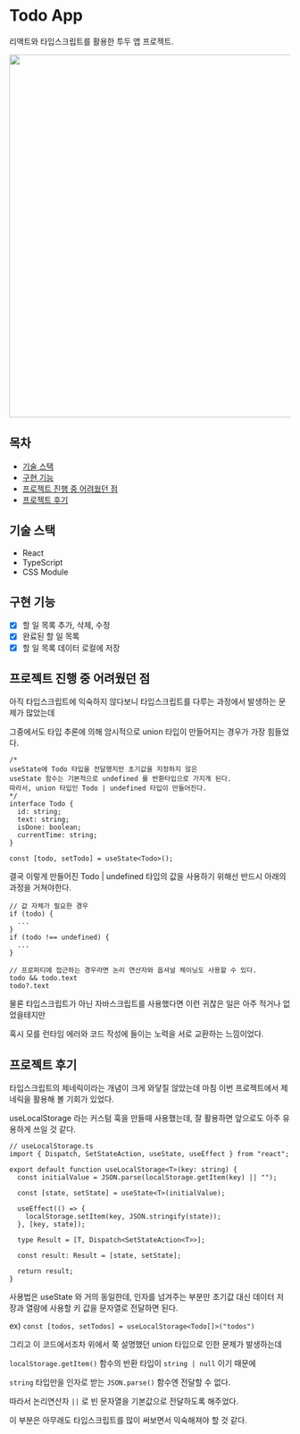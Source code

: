 # Todo App

리액트와 타입스크립트를 활용한 투두 앱 프로젝트.

<img src="https://user-images.githubusercontent.com/68897260/105639103-aaa78c80-5eb9-11eb-931f-95bd349cfb00.png" width="650" height="650" />

## 목차

- [기술 스택](#기술-스택)
- [구현 기능](#구현-기능)
- [프로젝트 진행 중 어려웠던 점](#프로젝트-진행-중-어려웠던-점)
- [프로젝트 후기](#프로젝트-후기)

## 기술 스택

- React
- TypeScript
- CSS Module

## 구현 기능

- [x] 할 일 목록 추가, 삭제, 수정
- [x] 완료된 할 일 목록
- [x] 할 일 목록 데이터 로컬에 저장

## 프로젝트 진행 중 어려웠던 점

아직 타입스크립트에 익숙하지 않다보니 타입스크립트를 다루는 과정에서 발생하는 문제가 많았는데

그중에서도 타입 추론에 의해 암시적으로 union 타입이 만들어지는 경우가 가장 힘들었다.

```tsx
/*
useState에 Todo 타입을 전달했지만 초기값을 지정하지 않은
useState 함수는 기본적으로 undefined 를 반환타입으로 가지게 된다.
따라서, union 타입인 Todo | undefined 타입이 만들어진다. 
*/
interface Todo {
  id: string;
  text: string;
  isDone: boolean;
  currentTime: string;
}

const [todo, setTodo] = useState<Todo>();
```

결국 이렇게 만들어진 Todo | undefined 타입의 값을 사용하기 위해선 반드시 아래의 과정을 거쳐야한다.

```tsx
// 값 자체가 필요한 경우
if (todo) {
  ...
}
if (todo !== undefined) {
  ...
}

// 프로퍼티에 접근하는 경우라면 논리 연산자와 옵셔널 체이닝도 사용할 수 있다.
todo && todo.text
todo?.text
```

물론 타입스크립트가 아닌 자바스크립트를 사용했다면 이런 귀찮은 일은 아주 적거나 없었을테지만

혹시 모를 런타임 에러와 코드 작성에 들이는 노력을 서로 교환하는 느낌이었다.

## 프로젝트 후기

타입스크립트의 제네릭이라는 개념이 크게 와닿질 않았는데 마침 이번 프로젝트에서 제네릭을 활용해 볼 기회가 있었다.

useLocalStorage 라는 커스텀 훅을 만들때 사용했는데, 잘 활용하면 앞으로도 아주 유용하게 쓰일 것 같다.

```tsx
// useLocalStorage.ts
import { Dispatch, SetStateAction, useState, useEffect } from "react";

export default function useLocalStorage<T>(key: string) {
  const initialValue = JSON.parse(localStorage.getItem(key) || "");

  const [state, setState] = useState<T>(initialValue);

  useEffect(() => {
    localStorage.setItem(key, JSON.stringify(state));
  }, [key, state]);

  type Result = [T, Dispatch<SetStateAction<T>>];

  const result: Result = [state, setState];

  return result;
}
```

사용법은 useState 와 거의 동일한데, 인자를 넘겨주는 부분만 초기값 대신
데이터 저장과 열람에 사용할 키 값을 문자열로 전달하면 된다.

ex) `const [todos, setTodos] = useLocalStorage<Todo[]>("todos")`

그리고 이 코드에서조차 위에서 쭉 설명했던 union 타입으로 인한 문제가 발생하는데

`localStorage.getItem()` 함수의 반환 타입이 `string | null` 이기 때문에

`string` 타입만을 인자로 받는 `JSON.parse()` 함수엔 전달할 수 없다.

따라서 논리연산자 `||` 로 빈 문자열을 기본값으로 전달하도록 해주었다.

이 부분은 아무래도 타입스크립트를 많이 써보면서 익숙해져야 할 것 같다.
